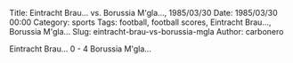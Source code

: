 Title: Eintracht Brau… vs. Borussia M'gla…, 1985/03/30
Date: 1985/03/30 00:00
Category: sports
Tags: football, football scores, Eintracht Brau…, Borussia M'gla…
Slug: eintracht-brau-vs-borussia-mgla
Author: carbonero


Eintracht Brau… 0 - 4 Borussia M'gla…
